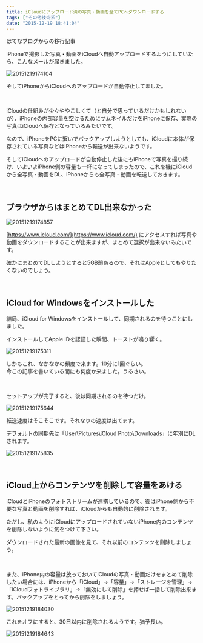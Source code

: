 ```yaml
---
title: iCloudにアップロード済の写真・動画を全てPCへダウンロードする
tags: ["その他技術系"]
date: "2015-12-19 18:41:04"
---
```


<div class="alert info">
はてなブログからの移行記事
</div>

iPhoneで撮影した写真・動画をiCloudへ自動アップロードするようにしていたら、こんなメールが届きました。

![20151219174104](20151219174104.png)

そしてiPhoneからiCloudへのアップロードが自動停止してました。

<br>

iCloudの仕組みが少々ややこしくて（と自分で思っているだけかもしれないが）、iPhoneの内部容量を空けるためにサムネイルだけをiPhoneに保存、実際の写真はiCloudへ保存となっているみたいです。

なので、iPhoneをPCに繋いでバックアップしようとしても、iCloudに本体が保存されている写真などはiPhoneから転送が出来ないようです。

そしてiCloudへのアップロードが自動停止した後にもiPhoneで写真を撮り続け、いよいよiPhone側の容量も一杯になってしまったので、これを機にiCloudから全写真・動画をDL、iPhoneからも全写真・動画を転送しておきます。

<br>

## ブラウザからはまとめてDL出来なかった

![20151219174857](20151219174857.png)

[https://www.icloud.com/](https://www.icloud.com/) にアクセスすれば写真や動画をダウンロードすることが出来ますが、まとめて選択が出来ないみたいです。

確かにまとめてDLしようとすると5GB弱あるので、それはAppleとしてもやりたくないのでしょう。

<br>

## iCloud for Windowsをインストールした

結局、iCloud for Windowsをインストールして、同期されるのを待つことにしました。

インストールしてApple IDを認証した瞬間、トーストが鳴り響く。

![20151219175311](20151219175311.png)

しかもこれ、なかなかの頻度で来ます。10分に1回ぐらい。  
今この記事を書いている間にも何度か来ました。うるさい。

<br>

セットアップが完了すると、後は同期されるのを待つだけ。

![20151219175644](20151219175644.png)

転送速度はそこそこです。それなりの速度は出てます。

デフォルトの同期先は「User\Pictures\iCloud Photo\Downloads」に年別にDLされます。

![20151219175835](20151219175835.png)

<br>

## iCloud上からコンテンツを削除して容量をあける

iCloudとiPhoneのフォトストリームが連携しているので、後はiPhone側から不要な写真と動画を削除すれば、iCloudからも自動的に削除されます。

ただし、私のようにiCloudにアップロードされていないiPhone内のコンテンツを削除しないように気をつけて下さい。

ダウンロードされた最新の画像を見て、それ以前のコンテンツを削除しましょう。

<br>

また、iPhone内の容量は放っておいてiCloudの写真・動画だけをまとめて削除したい場合には、iPhoneから「iCloud」→「容量」→「ストレージを管理」→「iCloudフォトライブラリ」→「無効にして削除」を押せば一括して削除出来ます。バックアップをとってから削除をしましょう。

![20151219184030](20151219184030.png)

これをオフにすると、30日以内に削除されるようです。猶予長い。

![20151219184643](20151219184643.png)

<br>
